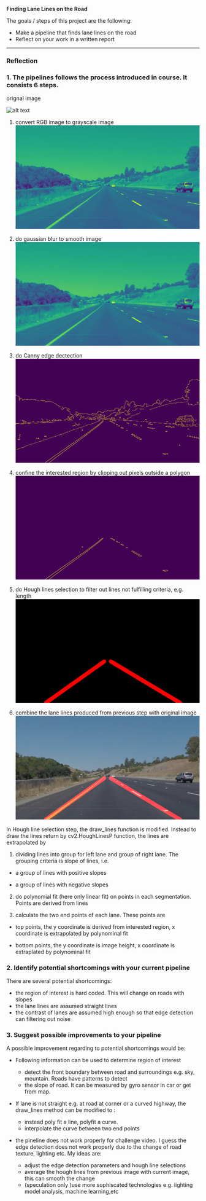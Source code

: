 


**Finding Lane Lines on the Road**

The goals / steps of this project are the following:
* Make a pipeline that finds lane lines on the road
* Reflect on your work in a written report


[//]: # (Image References)

[orig]: ./test_images/solidYellowCurve.jpg "Original Image"
[grayscale]: ./pipeline/solidYellowCurve_grayscale.png "Gray Scale"
[gaussian]: ./pipeline/solidYellowCurve_gaussian.png "Gaussian Blur"
[canny]: ./pipeline/solidYellowCurve_canny.png "Canny Edge Detection"
[region]:./pipeline/solidYellowCurve_region.png "Region of Interest"
[hough]:./pipeline/solidYellowCurve_hough.png "Hough Line Selection"
[out]: ./pipeline/solidYellowCurve_out.png "Final Output"

---

### Reflection



### 1. The pipelines follows the process introduced in course. It consists 6 steps. 
orignal image

![alt text][orig]

1. convert RGB image to grayscale image 
![alt text][grayscale]

2. do gaussian blur to smooth image 
![alt text][gaussian]

3. do Canny edge dectection
![alt text][canny]

4. confine the interested region by clipping out pixels outside a polygon 
![alt text][region]

5. do Hough lines selection to filter out lines not fulfilling criteria, e.g. length
![alt text][hough]

6. combine the lane lines produced from previous step with original image
![alt text][out]

In Hough line selection step, the draw_lines function is modified. Instead to draw the lines return by cv2.HoughLinesP function, the lines are extrapolated by 

1. dividing lines into group for left lane and group of right lane. The grouping criteria is slope of lines, i.e. 
  * a group of lines with positive slopes
  - a group of lines with negative slopes
  
2. do polynomial fit (here only linear fit) on points in each segmentation. Points are derived from lines

3. calculate the two end points of each lane. These points are
  * top points, the y coordinate is derived from interested region, x coordinate is extrapolated by polynominal fit 
  - bottom points, the y coordinate is image height, x coordinate is extraplated by polynominal fit



### 2. Identify potential shortcomings with your current pipeline

There are several potential shortcomings:
- the region of interest is hard coded. This will change on roads with slopes
- the lane lines are assumed straight lines
- the contrast of lanes are assumed high enough so that edge detection can filtering out noise


### 3. Suggest possible improvements to your pipeline

A possible improvement regarding to potential shortcomings would be:

- Following information can be used to determine region of interest
  * detect the front boundary between road and surroundings e.g. sky, mountain. Roads have patterns to detect
  - the slope of road. It can be measured by gyro sensor in car or get from map.

- If lane is not straight e.g. at road at corner or a curved highway, the draw_lines method can be modified to :
  * instead poly fit a line, polyfit a curve.
  - interpolate the curve between two end points
  
- the pineline does not work properly for challenge video. I guess the edge detection does not work properly due to the change of road texture, lighting etc.  My ideas are:
  * adjust the edge detection parameters and hough line selections
  - average the hough lines from previous image with current image, this can smooth the change
  - (speculation only )use more sophiscated technologies e.g. lighting model analysis, machine learning,etc


